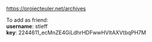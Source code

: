 https://projecteuler.net/archives

To add as friend:  
**username**: stieff  
**key**: 2244611_ecMnZE4GiLdhrHDFwwHVItAXVtbqPH7M
